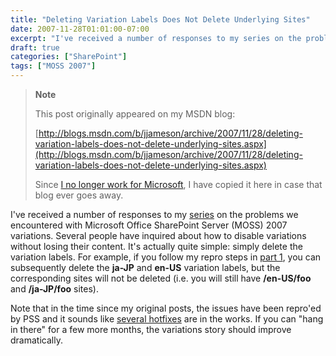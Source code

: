 ```yaml
---
title: "Deleting Variation Labels Does Not Delete Underlying Sites"
date: 2007-11-28T01:01:00-07:00
excerpt: "I've received a number of responses to my series on the problems we encountered with Microsoft Office SharePoint Server (MOSS) 2007 variations. Several people have inquired about how to disable variations without losing their content. It's actually quite..."
draft: true
categories: ["SharePoint"]
tags: ["MOSS 2007"]
---
```


> **Note**
>
> This post originally appeared on my MSDN blog:
>
> [http://blogs.msdn.com/b/jjameson/archive/2007/11/28/deleting-variation-labels-does-not-delete-underlying-sites.aspx](http://blogs.msdn.com/b/jjameson/archive/2007/11/28/deleting-variation-labels-does-not-delete-underlying-sites.aspx)
>
> Since [I no longer work for Microsoft](/blog/jjameson/2011/09/02/last-day-with-microsoft), I have copied it here in case that blog ever goes away.

I've received a number of responses to my [series](/blog/jjameson/2007/10/30/dumping-moss-2007-variations-part-1) on the problems we encountered with Microsoft Office SharePoint Server (MOSS) 2007 variations. Several people have inquired about how to disable variations without losing their content. It's actually quite simple: simply delete the variation labels. For example, if you follow my repro steps in [part 1](http://blogs.msdn.com/controlpanel/blogs/I'm%20not%20sure%20if%20adding%20labels%20corresponding%20to%20existing%20sites%20will%20be%20supported), you can subsequently delete the **ja-JP** and **en-US** variation labels, but the corresponding sites will not be deleted (i.e. you will still have **/en-US/foo** and **/ja-JP/foo** sites).

Note that in the time since my original posts, the issues have been repro'ed by PSS and it sounds like [several hotfixes](http://blogs.technet.com/stefan_gossner/archive/2007/11/15/some-comments-on-common-variation-problems.aspx) are in the works. If you can "hang in there" for a few more months, the variations story should improve dramatically.

